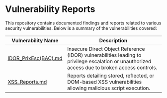# Vulnerability Reports

This repository contains documented findings and reports related to various security vulnerabilities. Below is a summary of the vulnerabilities covered:

| Vulnerability Name                           | Description                                                                                                                                   |
| -------------------------------------------- | --------------------------------------------------------------------------------------------------------------------------------------------- |
| [IDOR_PrixEsc(BAC).md](IDOR_PrixEsc(BAC).md) | Insecure Direct Object Reference (IDOR) vulnerabilities leading to privilege escalation or unauthorized access due to broken access controls. |
| [XSS_Reports.md](XSS_Reports.md)             | Reports detailing stored, reflected, or DOM-based XSS vulnerabilities allowing malicious script execution.                                    |


